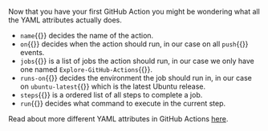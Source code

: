 Now that you have your first GitHub Action you might be wondering what all the YAML attributes actually does.

- `name`{{}} decides the name of the action.
- `on`{{}} decides when the action should run, in our case on all `push`{{}} events.
- `jobs`{{}} is a list of jobs the action should run, in our case we only have one named `Explore-GitHub-Actions`{{}}.
- `runs-on`{{}} decides the environment the job should run in, in our case on `ubuntu-latest`{{}} which is the latest Ubuntu release.
- `steps`{{}} is a ordered list of all steps to complete a job.
- `run`{{}} decides what command to execute in the current step.

Read about more different YAML attributes in GitHub Actions [here](https://docs.github.com/en/actions/learn-github-actions/understanding-github-actions).
